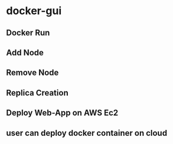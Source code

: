 # docker-gui

## Docker Run
## Add Node
## Remove Node
## Replica Creation

## Deploy Web-App on AWS Ec2
## user can deploy docker container on cloud
